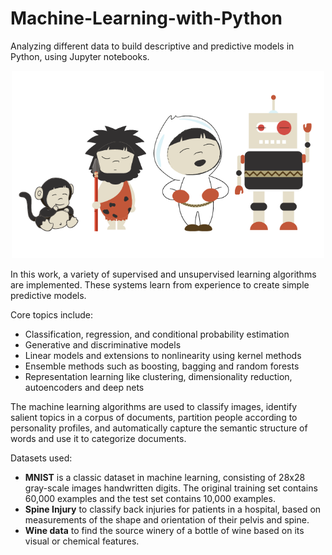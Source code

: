 # Machine-Learning-with-Python
Analyzing different data to build descriptive and predictive models in Python, using Jupyter notebooks.

<p align="center">
<img src="https://github.com/Pravin93-Murugesan/Machine-Learning-with-Python/blob/master/pngwave.png" width="500"> 
</p>

In this work, a variety of supervised and unsupervised learning algorithms are implemented. These systems learn from experience to create simple predictive models.

Core topics include:
  - Classification, regression, and conditional probability estimation
  - Generative and discriminative models
  - Linear models and extensions to nonlinearity using kernel methods
  - Ensemble methods such as boosting, bagging and random forests
  - Representation learning like clustering, dimensionality reduction, autoencoders and deep nets
  
The machine learning algorithms are used to classify images, identify salient topics in a corpus of documents, partition people according to personality profiles, and automatically capture the semantic structure of words and use it to categorize documents.

Datasets used:
  - **MNIST** is a classic dataset in machine learning, consisting of 28x28 gray-scale images handwritten digits. The original training set contains 60,000 examples and the test set contains 10,000 examples. 
  - **Spine Injury** to classify back injuries for patients in a hospital, based on measurements of the shape and orientation of their pelvis and spine.
  - **Wine data** to find the source winery of a bottle of wine based on its visual or chemical features.
  
